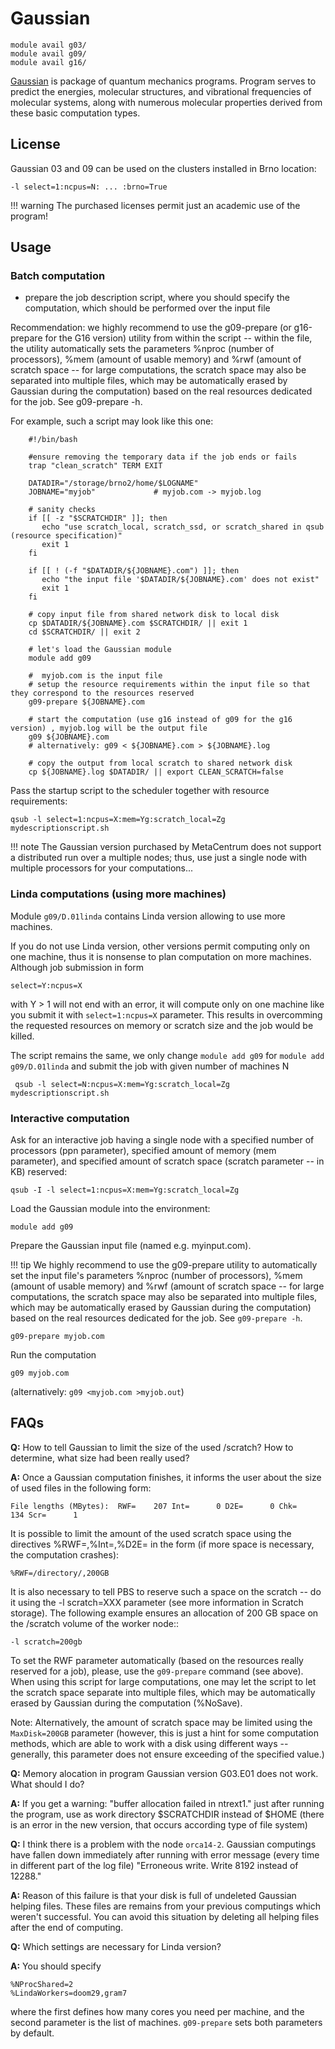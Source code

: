 # Gaussian

    module avail g03/
    module avail g09/
    module avail g16/

[Gaussian](https://www.gaussian.com) is package of quantum mechanics programs. Program serves to predict the energies, molecular structures, and vibrational frequencies of molecular systems, along with numerous molecular properties derived from these basic computation types.

## License

Gaussian 03 and 09 can be used on the clusters installed in Brno location:

    -l select=1:ncpus=N: ... :brno=True

!!! warning
    The purchased licenses permit just an academic use of the program!

## Usage

### Batch computation

- prepare the job description script, where you should specify the computation, which should be performed over the input file

Recommendation: we highly recommend to use the g09-prepare (or g16-prepare for the G16 version) utility from within the script -- within the file, the utility automatically sets the parameters %nproc (number of processors), %mem (amount of usable memory) and %rwf (amount of scratch space -- for large computations, the scratch space may also be separated into multiple files, which may be automatically erased by Gaussian during the computation) based on the real resources dedicated for the job. See g09-prepare -h.
        
For example, such a script may look like this one:

````
    #!/bin/bash
    
    #ensure removing the temporary data if the job ends or fails
    trap "clean_scratch" TERM EXIT
     
    DATADIR="/storage/brno2/home/$LOGNAME"
    JOBNAME="myjob"             # myjob.com -> myjob.log
    
    # sanity checks
    if [[ -z "$SCRATCHDIR" ]]; then
       echo "use scratch_local, scratch_ssd, or scratch_shared in qsub (resource specification)"
       exit 1
    fi
    
    if [[ ! (-f "$DATADIR/${JOBNAME}.com") ]]; then
       echo "the input file '$DATADIR/${JOBNAME}.com' does not exist"
       exit 1
    fi
    
    # copy input file from shared network disk to local disk
    cp $DATADIR/${JOBNAME}.com $SCRATCHDIR/ || exit 1
    cd $SCRATCHDIR/ || exit 2
    
    # let's load the Gaussian module
    module add g09
    
    #  myjob.com is the input file
    # setup the resource requirements within the input file so that they correspond to the resources reserved
    g09-prepare ${JOBNAME}.com
    
    # start the computation (use g16 instead of g09 for the g16 version) , myjob.log will be the output file
    g09 ${JOBNAME}.com
    # alternatively: g09 < ${JOBNAME}.com > ${JOBNAME}.log
    
    # copy the output from local scratch to shared network disk
    cp ${JOBNAME}.log $DATADIR/ || export CLEAN_SCRATCH=false
````

Pass the startup script to the scheduler together with resource requirements:

    qsub -l select=1:ncpus=X:mem=Yg:scratch_local=Zg mydescriptionscript.sh
        
!!! note
    The Gaussian version purchased by MetaCentrum does not support a distributed run over a multiple nodes; thus, use just a single node with multiple processors for your computations...


### Linda computations (using more machines)

Module `g09/D.01linda` contains Linda version allowing to use more machines.

If you do not use Linda version, other versions permit computing only on one machine, thus it is nonsense to plan computation on more machines. Although job submission in form

    select=Y:ncpus=X

with Y > 1 will not end with an error, it will compute only on one machine like you submit it with `select=1:ncpus=X` parameter. This results in overcomming the requested resources on memory or scratch size and the job would be killed.

The script remains the same, we only change `module add g09` for `module add g09/D.01linda` and submit the job with given number of machines N

     qsub -l select=N:ncpus=X:mem=Yg:scratch_local=Zg mydescriptionscript.sh

### Interactive computation

Ask for an interactive job having a single node with a specified number of processors (ppn parameter), specified amount of memory (mem parameter), and specified amount of scratch space (scratch parameter -- in KB) reserved:

    qsub -I -l select=1:ncpus=X:mem=Yg:scratch_local=Zg

Load the Gaussian module into the environment:

    module add g09

Prepare the Gaussian input file (named e.g. myinput.com).

!!! tip
    We highly recommend to use the g09-prepare utility to automatically set the input file's parameters %nproc (number of processors), %mem (amount of usable memory) and %rwf (amount of scratch space -- for large computations, the scratch space may also be separated into multiple files, which may be automatically erased by Gaussian during the computation) based on the real resources dedicated for the job. See `g09-prepare -h`.

    g09-prepare myjob.com

Run the computation

    g09 myjob.com

(alternatively: `g09 <myjob.com >myjob.out`)

## FAQs

**Q:** How to tell Gaussian to limit the size of the used /scratch? How to determine, what size had been really used?

**A:** Once a Gaussian computation finishes, it informs the user about the size of used files in the following form:

    File lengths (MBytes):  RWF=    207 Int=      0 D2E=      0 Chk=    134 Scr=      1

It is possible to limit the amount of the used scratch space using the directives %RWF=,%Int=,%D2E= in the form (if more space is necessary, the computation crashes):

    %RWF=/directory/,200GB 

It is also necessary to tell PBS to reserve such a space on the scratch -- do it using the -l scratch=XXX parameter (see more information in Scratch storage). The following example ensures an allocation of 200 GB space on the /scratch volume of the worker node::

    -l scratch=200gb 

To set the RWF parameter automatically (based on the resources really reserved for a job), please, use the `g09-prepare` command (see above). When using this script for large computations, one may let the script to let the scratch space separate into multiple files, which may be automatically erased by Gaussian during the computation (%NoSave).

Note: Alternatively, the amount of scratch space may be limited using the `MaxDisk=200GB` parameter (however, this is just a hint for some computation methods, which are able to work with a disk using different ways -- generally, this parameter does not ensure exceeding of the specified value.)

**Q:** Memory alocation in program Gaussian version G03.E01 does not work. What should I do?

**A:** If you get a warning: "buffer allocation failed in ntrext1." just after running the program, use as work directory $SCRATCHDIR instead of $HOME (there is an error in the new version, that occurs according type of file system)

**Q:** I think there is a problem with the node `orca14-2`. Gaussian computings have fallen down immediately after running with error message (every time in different part of the log file) "Erroneous write. Write 8192 instead of 12288."

**A:** Reason of this failure is that your disk is full of undeleted Gaussian helping files. These files are remains from your previous computings which weren't successful. You can avoid this situation by deleting all helping files after the end of computing.

**Q:** Which settings are necessary for Linda version?

**A:** You should specify

    %NProcShared=2
    %LindaWorkers=doom29,gram7

where the first defines how many cores you need per machine, and the second parameter is the list of machines. `g09-prepare` sets both parameters by default. 

